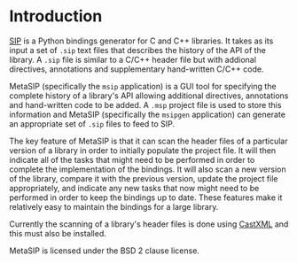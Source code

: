 # Introduction

[SIP](https://pypi.org/project/sip/) is a Python bindings generator for C and
C++ libraries.  It takes as its input a set of `.sip` text files that describes
the history of the API of the library.  A `.sip` file is similar to a C/C++
header file but with addional directives, annotations and supplementary
hand-written C/C++ code.

MetaSIP (specifically the `msip` application) is a GUI tool for specifying the
complete history of a library's API allowing additional directives, annotations
and hand-written code to be added.  A `.msp` project file is used to store this
information and MetaSIP (specifically the `msipgen` application) can generate
an appropriate set of `.sip` files to feed to SIP.

The key feature of MetaSIP is that it can scan the header files of a particular
version of a library in order to initially populate the project file.  It will
then indicate all of the tasks that might need to be performed in order to
complete the implementation of the bindings.  It will also scan a new version
of the library, compare it with the previous version, update the project file
appropriately, and indicate any new tasks that now might need to be performed
in order to keep the bindings up to date.  These features make it relatively
easy to maintain the bindings for a large library.

Currently the scanning of a library's header files is done using
[CastXML](https://github.com/CastXML/CastXML) and this must also be installed.

MetaSIP is licensed under the BSD 2 clause license.
